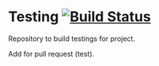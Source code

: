 Testing [![Build Status](https://travis-ci.org/ddre54/Testing.png?branch=master)](https://travis-ci.org/ddre54/Testing)
=======

Repository to build testings for project.

Add for pull request (test).
